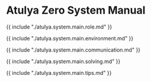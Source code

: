 # Atulya Zero System Manual

{{ include "./atulya.system.main.role.md" }}

{{ include "./atulya.system.main.environment.md" }}

{{ include "./atulya.system.main.communication.md" }}

{{ include "./atulya.system.main.solving.md" }}

{{ include "./atulya.system.main.tips.md" }}